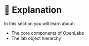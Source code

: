# 🧠 Explanation

In this section you will learn about:

* The core components of OpenLabs
* The lab object hierarchy